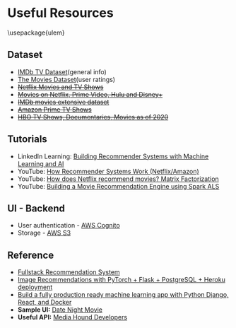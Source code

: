 # Useful Resources

\usepackage{ulem}

## Dataset
* [IMDb TV Dataset](https://www.kaggle.com/hazimahmed/imdb-tv-dataset?select=TV+Series+Names+with+1k+Votes.csv)(general info)
* [The Movies Dataset](https://www.kaggle.com/rounakbanik/the-movies-dataset?select=ratings.csv)(user ratings)
* ~~[Netflix Movies and TV Shows](https://www.kaggle.com/shivamb/netflix-shows)~~
* ~~[Movies on Netflix, Prime Video, Hulu and Disney+](https://www.kaggle.com/ruchi798/movies-on-netflix-prime-video-hulu-and-disney)~~
* ~~[IMDb movies extensive dataset](https://www.kaggle.com/stefanoleone992/imdb-extensive-dataset)~~
* ~~[Amazon Prime TV Shows](https://www.kaggle.com/nilimajauhari/amazon-prime-tv-shows)~~
* ~~[HBO TV Shows, Documentaries, Movies as of 2020
](https://www.kaggle.com/rishidamarla/hbo-tv-shows-documentaries-movies-as-of-2020)~~


## Tutorials
* LinkedIn Learning: [Building Recommender Systems with Machine Learning and AI](https://www.linkedin.com/learning/building-recommender-systems-with-machine-learning-and-ai)
* YouTube: [How Recommender Systems Work (Netflix/Amazon)](https://www.youtube.com/watch?v=n3RKsY2H-NE&ab_channel=ArtoftheProblem)
* YouTube: [How does Netflix recommend movies? Matrix Factorization](https://www.youtube.com/watch?v=ZspR5PZemcs)
* YouTube: [Building a Movie Recommendation Engine using Spark ALS](https://www.youtube.com/watch?v=EfHscLaMobY&ab_channel=BinodSumanAcademy)


## UI - Backend
* User authentication - [AWS Cognito](https://aws.amazon.com/cognito/)
* Storage - [AWS S3](https://www.coursera.org/projects/aws-s3-basics?)


## Reference
* [Fullstack Recommendation System](https://github.com/yoongi0428/fullstack_recsys)
* [Image Recommendations with PyTorch + Flask + PostgreSQL + Heroku deployment](https://towardsdatascience.com/image-recommendations-with-pytorch-flask-postgresql-heroku-deployment-206682d06c6b)
* [Build a fully production ready machine learning app with Python Django, React, and Docker](https://towardsdatascience.com/build-a-fully-production-ready-machine-learning-app-with-python-django-react-and-docker-c4d938c251e5)
* **Sample UI:** [Date Night Movie](datenightmovies.com)
* **Useful API:** [Media Hound Developers](https://developer.mediahound.com)
